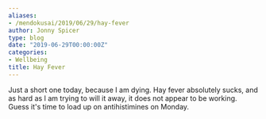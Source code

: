 ```yaml
---
aliases:
- /mendokusai/2019/06/29/hay-fever
author: Jonny Spicer
type: blog
date: "2019-06-29T00:00:00Z"
categories:
- Wellbeing
title: Hay Fever
---
```

Just a short one today, because I am dying. Hay fever absolutely sucks, and as hard as I am trying to will it away, it does not appear to be working.
Guess it's time to load up on antihistimines on Monday.
